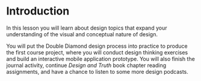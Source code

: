 # Introduction

In this lesson you will learn about design topics that expand your understanding of the visual and conceptual nature of design.

You will put the Double Diamond design process into practice to produce the first course project, where you will conduct design thinking exercises and build an interactive mobile application prototype. You will also finish the journal activity, continue _Design and Truth_ book chapter reading assignments, and have a chance to listen to some more design podcasts.